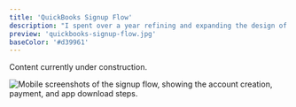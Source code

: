 ```yaml
---
title: 'QuickBooks Signup Flow'
description: "I spent over a year refining and expanding the design of the QuickBooks signup flow for global markets while making it responsive."
preview: 'quickbooks-signup-flow.jpg'
baseColor: '#d39961'
---
```


Content currently under construction.

![Mobile screenshots of the signup flow, showing the account creation, payment, and app download steps.](projects/quickbooks-signup-flow/sui.png "6144x3953xno-rounding")
